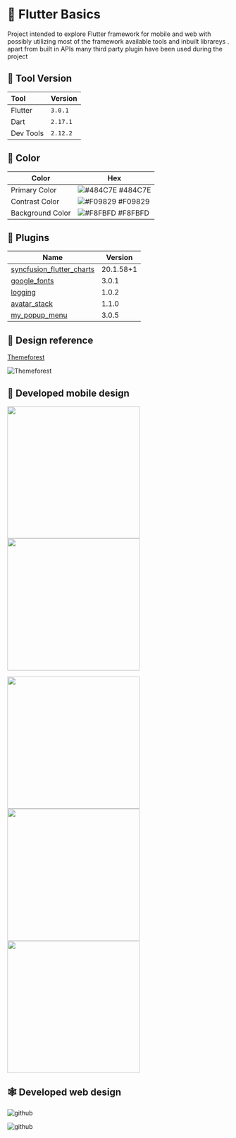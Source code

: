
# 🚀 Flutter Basics
Project intended to explore Flutter framework for mobile and web with
possibly utilizing most of the framework available tools and inbuilt librareys . apart from built in APIs many third party plugin have been used during the project



## 🧰 Tool Version

| Tool | Version     | 
| :-------- | :------- | 
| Flutter | `3.0.1` |
| Dart | `2.17.1` |
| Dev Tools | `2.12.2` |



## 🎨 Color

| Color             | Hex                                                                |
| ----------------- | ------------------------------------------------------------------ |
| Primary Color | ![#484C7E](https://via.placeholder.com/10/484C7E?text=+) #484C7E |
| Contrast Color | ![#F09829](https://via.placeholder.com/10/F09829?text=+) #F09829 |
| Background Color | ![#F8FBFD](https://via.placeholder.com/10/F8FBFD?text=+) #F8FBFD |

## 🔌 Plugins

| Name             | Version                                                                |
| ----------------- | ------------------------------------------------------------------ |
| [syncfusion_flutter_charts](https://pub.dev/packages/syncfusion_flutter_charts)| 20.1.58+1 |
| [google_fonts](https://pub.dev/packages/google_fonts) | 3.0.1 |
| [logging](https://pub.dev/packages/logging) | 1.0.2 |
| [avatar_stack](https://pub.dev/packages/avatar_stack) | 1.1.0 |
| [my_popup_menu](https://pub.dev/packages/my_popup_menu) | 3.0.5 |



## 🎨 Design reference
[Themeforest ](https://github.com/user/repo/blob/branch/other_file.md)

![Themeforest](https://github.com/monikkacha/flutter-eas-basic-project/blob/master/blob/Screenshot%202022-06-11%20at%209.13.42%20AM.png?raw=true)


## 📱 Developed mobile design

<img src="https://github.com/monikkacha/flutter-eas-basic-project/blob/master/blob/Simulator%20Screen%20Shot%20-%20iPhone%2013%20-%202022-06-11%20at%2009.20.41.png?raw=true" height="300"><img src="https://github.com/monikkacha/flutter-eas-basic-project/blob/master/blob/Simulator%20Screen%20Shot%20-%20iPhone%2013%20-%202022-06-11%20at%2009.20.50.png?raw=true" height="300">

<img src="https://github.com/monikkacha/flutter-eas-basic-project/blob/master/blob/Simulator%20Screen%20Shot%20-%20iPhone%2013%20-%202022-06-11%20at%2009.20.56.png?raw=true" height="300">

<img src="https://github.com/monikkacha/flutter-eas-basic-project/blob/master/blob/Simulator%20Screen%20Shot%20-%20iPhone%2013%20-%202022-06-11%20at%2009.21.05.png?raw=true" height="300">

<img src="https://github.com/monikkacha/flutter-eas-basic-project/blob/master/blob/Simulator%20Screen%20Shot%20-%20iPhone%2013%20-%202022-06-11%20at%2009.21.18.png?raw=true" height="300">

## 🕸 Developed web design

![github](https://github.com/monikkacha/flutter-eas-basic-project/blob/master/blob/Screenshot%202022-06-11%20at%209.15.08%20AM.png?raw=true)

![github](https://github.com/monikkacha/flutter-eas-basic-project/blob/master/blob/Screenshot%202022-06-11%20at%209.15.33%20AM.png?raw=true)


